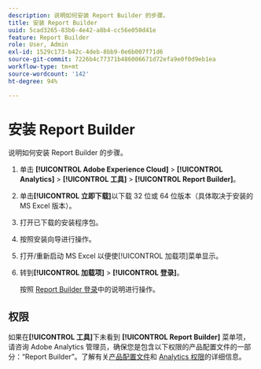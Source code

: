 ```yaml
---
description: 说明如何安装 Report Builder 的步骤。
title: 安装 Report Builder
uuid: 5cad3265-83b6-4e42-a8b4-cc56e050d41e
feature: Report Builder
role: User, Admin
exl-id: 1529c173-b42c-4deb-8bb9-0e6b007f71d6
source-git-commit: 7226b4c77371b486006671d72efa9e0f0d9eb1ea
workflow-type: tm+mt
source-wordcount: '142'
ht-degree: 94%

---
```


# 安装 Report Builder

说明如何安装 Report Builder 的步骤。

1. 单击 **[!UICONTROL Adobe Experience Cloud]** > **[!UICONTROL Analytics]** > **[!UICONTROL 工具]** > **[!UICONTROL Report Builder]**。 
1. 单击&#x200B;**[!UICONTROL 立即下载]**&#x200B;以下载 32 位或 64 位版本（具体取决于安装的 MS Excel 版本）。
1. 打开已下载的安装程序包。
1. 按照安装向导进行操作。
1. 打开/重新启动 MS Excel 以便使[!UICONTROL 加载项]菜单显示。
1. 转到&#x200B;**[!UICONTROL 加载项]** > **[!UICONTROL 登录]**。

   按照 [Report Builder 登录](/help/analyze/report-builder/setup/login.md)中的说明进行操作。

## 权限

如果在&#x200B;**[!UICONTROL 工具]**&#x200B;下未看到 **[!UICONTROL Report Builder]** 菜单项，请咨询 Adobe Analytics 管理员，确保您是包含以下权限的产品配置文件的一部分：“Report Builder”。了解有关[产品配置文件](https://experienceleague.adobe.com/docs/analytics/admin/admin-console/permissions/product-profile.html?lang=zh-Hans)和 [Analytics 权限](https://experienceleague.adobe.com/docs/analytics/admin/admin-console/permissions/analytics-tools.html)的详细信息。

